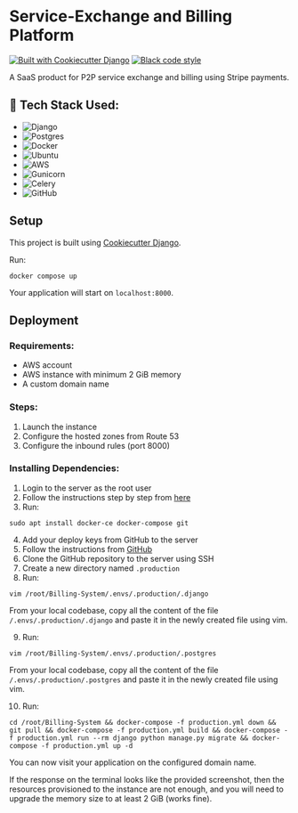 # Service-Exchange and Billing Platform

[![Built with Cookiecutter Django](https://img.shields.io/badge/built%20with-Cookiecutter%20Django-ff69b4.svg?logo=cookiecutter)](https://github.com/cookiecutter/cookiecutter-django/)
[![Black code style](https://img.shields.io/badge/code%20style-black-000000.svg)](https://github.com/ambv/black)

A SaaS product for P2P service exchange and billing using Stripe payments.

## 🔧 Tech Stack Used:

- ![Django](https://img.shields.io/badge/django-%23092E20.svg?style=for-the-badge&logo=django&logoColor=white)
- ![Postgres](https://img.shields.io/badge/postgres-%23316192.svg?style=for-the-badge&logo=postgresql&logoColor=white)
- ![Docker](https://img.shields.io/badge/docker-%230db7ed.svg?style=for-the-badge&logo=docker&logoColor=white)
- ![Ubuntu](https://img.shields.io/badge/Ubuntu-E95420?style=for-the-badge&logo=ubuntu&logoColor=white)
- ![AWS](https://img.shields.io/badge/AWS-%23FF9900.svg?style=for-the-badge&logo=amazon-aws&logoColor=white)
- ![Gunicorn](https://img.shields.io/badge/gunicorn-%298729.svg?style=for-the-badge&logo=gunicorn&logoColor=white)
- ![Celery](https://img.shields.io/badge/celery-%23a9cc54.svg?style=for-the-badge&logo=celery&logoColor=ddf4a4)
- ![GitHub](https://img.shields.io/badge/github-%23121011.svg?style=for-the-badge&logo=github&logoColor=white)

## Setup

This project is built using [Cookiecutter Django](https://github.com/cookiecutter/cookiecutter-django).

Run:

```
docker compose up
```


Your application will start on `localhost:8000`.

## Deployment

### Requirements:

- AWS account
- AWS instance with minimum 2 GiB memory
- A custom domain name

### Steps:

1. Launch the instance
2. Configure the hosted zones from Route 53
3. Configure the inbound rules (port 8000)

### Installing Dependencies:

1. Login to the server as the root user
2. Follow the instructions step by step from [here](https://www.digitalocean.com/community/tutorials/how-to-install-and-use-docker-on-ubuntu-20-04)
3. Run:
```
sudo apt install docker-ce docker-compose git
```
4. Add your deploy keys from GitHub to the server
5. Follow the instructions from [GitHub](https://docs.github.com/en/authentication/connecting-to-github-with-ssh/generating-a-new-ssh-key-and-adding-it-to-the-ssh-agent)
6. Clone the GitHub repository to the server using SSH
7. Create a new directory named `.production`
8. Run:
```
vim /root/Billing-System/.envs/.production/.django
```
   From your local codebase, copy all the content of the file `/.envs/.production/.django` and paste it in the newly created file using vim.
   
9.  Run:
```
vim /root/Billing-System/.envs/.production/.postgres
```
   From your local codebase, copy all the content of the file `/.envs/.production/.postgres` and paste it in the newly created file using vim.
    

10. Run:
```
cd /root/Billing-System && docker-compose -f production.yml down && git pull && docker-compose -f production.yml build && docker-compose -f production.yml run --rm django python manage.py migrate && docker-compose -f production.yml up -d
```


You can now visit your application on the configured domain name.

If the response on the terminal looks like the provided screenshot, then the resources provisioned to the instance are not enough, and you will need to upgrade the memory size to at least 2 GiB (works fine).

